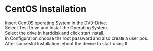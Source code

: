 # CentOS Installation<br/>
Insert CentOS operating System in the DVD-Drive.<br />
Select Test Drive and Install the Operating System.<br />
Select the drive in harddisk and click start install.<br />
In Configuration choose the root password and also create a user pos.<br />
After succesful Installation reboot the device to start using It.<br />
